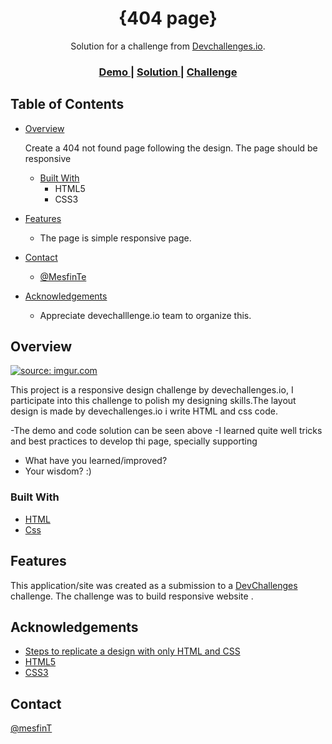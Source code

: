 <!-- Please update value in the {}  -->

<h1 align="center">{404 page}</h1>

<div align="center">
   Solution for a challenge from  <a href="http://devchallenges.io" target="_blank">Devchallenges.io</a>.
</div>

<div align="center">
  <h3>
    <a href="https://{mesfint.github.io/devChallenges/404-not-found/}">
      Demo
    </a>
    <span> | </span>
    <a href="https://{github.com/mesfint/devChallenges/tree/main/404-not-found}">
      Solution
    </a>
    <span> | </span>
    <a href="https://devchallenges.io/challenges/wBunSb7FPrIepJZAg0sY">
      Challenge
    </a>
  </h3>
</div>

<!-- TABLE OF CONTENTS -->

## Table of Contents

- [Overview](#overview)
  <p>Create a 404 not found page following the design. The page should be responsive</p>

  - [Built With](#built-with)
    - HTML5
    - CSS3

- [Features](#features)
  - The page is simple responsive page.
- [Contact](#contact)
  - [@MesfinTe](https://twitter.com/MesfinTe)
- [Acknowledgements](#acknowledgements)
  - Appreciate devechalllenge.io team to organize this.

<!-- OVERVIEW -->

## Overview

<a href="https://imgur.com/zlrfPr4"><img src="https://i.imgur.com/zlrfPr4.png" title="source: imgur.com" /></a>

This project is a responsive design challenge by devechallenges.io, I participate into this challenge to polish my designing skills.The layout design is made by devechallenges.io i write HTML and css code.

-The demo and code solution can be seen above
-I learned quite well tricks and best practices to develop thi page, specially supporting

- What have you learned/improved?
- Your wisdom? :)

### Built With

<!-- This section should list any major frameworks that you built your project using. Here are a few examples.-->

- [HTML](#HTML)
- [Css](#Css)

## Features

<!-- List the features of your application or follow the template. Don't share the figma file here :) -->

This application/site was created as a submission to a [DevChallenges](https://devchallenges.io/challenges) challenge. The challenge was to build responsive website .

## Acknowledgements

<!-- This section should list any articles or add-ons/plugins that helps you to complete the project. This is optional but it will help you in the future. For exmpale -->

- [Steps to replicate a design with only HTML and CSS](https://devchallenges-blogs.web.app/how-to-replicate-design/)
- [HTML5](#HTML5)
- [CSS3](#CSS3)

## Contact

[@mesfinT](https://{twitter.com/mesfint})
